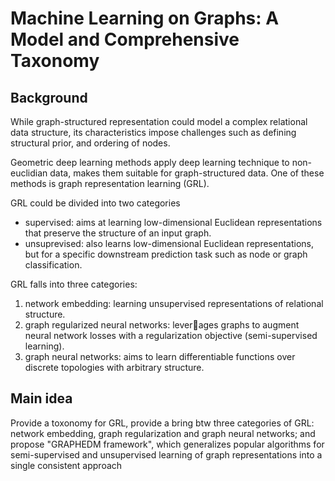 
# Machine Learning on Graphs: A Model and Comprehensive Taxonomy

## Background

While graph-structured representation could model a complex relational data structure, its characteristics impose challenges such as defining structural prior, and ordering of nodes. 

Geometric deep learning methods apply deep learning technique to non-euclidian data, makes them suitable for graph-structured data. One of these methods is graph representation learning (GRL).  

GRL could be divided into two categories
- supervised: aims at learning low-dimensional Euclidean representations that preserve the structure of an input graph. 
- unsuprevised: also learns low-dimensional Euclidean representations, but for a specific downstream prediction task such as node or graph classification.

GRL falls into three categories:
1. network embedding: learning unsupervised representations of relational structure.
2. graph regularized neural networks: leverages graphs to augment neural network losses with a regularization objective (semi-supervised learning).
3. graph neural networks: aims to learn differentiable functions over discrete topologies with arbitrary structure.


   
## Main idea
Provide a toxonomy for GRL, provide a bring btw three categories of GRL: network embedding, graph regularization and graph neural networks; and propose "GRAPHEDM framework", which generalizes popular algorithms for semi-supervised and unsupervised learning of graph representations into a single consistent approach





